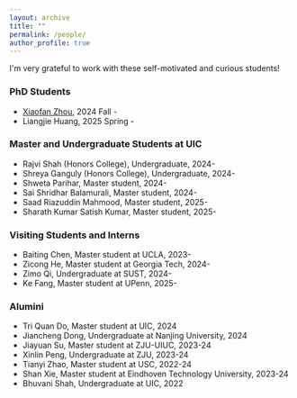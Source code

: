 ```yaml
---
layout: archive
title: ""
permalink: /people/
author_profile: true
---
```

I'm very grateful to work with these self-motivated and curious students!

### PhD Students 
- [Xiaofan Zhou](https://alearzhou.github.io/), 2024 Fall - 
- Liangjie Huang, 2025 Spring -

### Master and Undergraduate Students at UIC
- Rajvi Shah (Honors College), Undergraduate, 2024-
- Shreya Ganguly (Honors College), Undergraduate, 2024-
- Shweta Parihar, Master student, 2024-
- Sai Shridhar Balamurali, Master student, 2024-
- Saad Riazuddin Mahmood, Master student, 2025-
- Sharath Kumar Satish Kumar, Master student, 2025-
  
### Visiting Students and Interns
- Baiting Chen, Master student at UCLA, 2023-
- Zicong He, Master student at Georgia Tech, 2024-
- Zimo Qi, Undergraduate at SUST, 2024-
- Ke Fang, Master student at UPenn, 2025-

### Alumini
- Tri Quan Do, Master student at UIC, 2024
- Jiancheng Dong, Undergraduate at Nanjing University, 2024
- Jiayuan Su, Master student at ZJU-UIUC, 2023-24
- Xinlin Peng, Undergraduate at ZJU, 2023-24
- Tianyi Zhao, Master student at USC, 2022-24
- Shan Xie, Master student at Eindhoven Technology University, 2023-24
- Bhuvani Shah, Undergraduate at UIC, 2022

